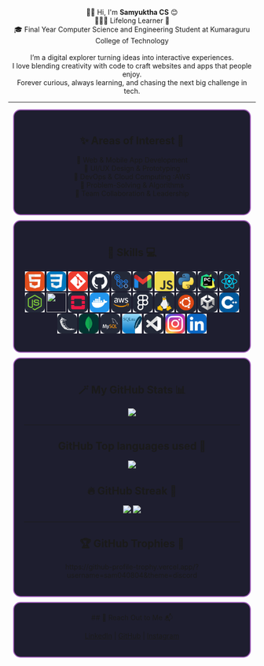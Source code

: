 <p align="center">
  👋🏻 Hi, I'm <b>Samyuktha CS</b> 😊<br>
  👩🏻‍💻 Lifelong Learner 🌟<br>
  🎓 Final Year Computer Science and Engineering Student at Kumaraguru College of Technology<br><br>
  I’m a digital explorer turning ideas into interactive experiences.<br>
  I love blending creativity with code to craft websites and apps that people enjoy.<br>
  Forever curious, always learning, and chasing the next big challenge in tech.
</p>


---

<div align="center" style="border:2px solid #9b59b6; border-radius:15px; padding:20px; margin:10px; background-color:#1e1e2f;">
<h2>✨ Areas of Interest 🔮</h2>
<p>
🔹 Web & Mobile App Development <br>
🔹 UI/UX Design & Prototyping <br>
🔹 DevOps & Cloud Computing :AWS <br>
🔹 Problem-Solving & Algorithms <br>
🔹 Team Collaboration & Leadership
</p>
</div>

<div align="center" style="border:2px solid #9b59b6; border-radius:15px; padding:20px; margin:10px; background-color:#1e1e2f;">
<h2> 🚀 Skills 💻</h2>
<p>
<img src="https://github.com/tandpfun/skill-icons/blob/main/icons/HTML.svg" width="40" height="40" />
<img src="https://github.com/tandpfun/skill-icons/blob/main/icons/CSS.svg" width="40" height="40" />
<img src="https://github.com/tandpfun/skill-icons/blob/main/icons/Git.svg" width="40" height="40"/>
<img src="https://github.com/tandpfun/skill-icons/blob/main/icons/Github-Dark.svg" width="40" height="40"/>
<img src="https://github.com/tandpfun/skill-icons/blob/main/icons/GithubActions-Dark.svg" width="40" height="40"/>
<img src="https://github.com/tandpfun/skill-icons/blob/main/icons/Gmail-Dark.svg" width="40" height="40"/>
<img src="https://github.com/tandpfun/skill-icons/blob/main/icons/JavaScript.svg" width="40" height="40" />
<img src="https://github.com/tandpfun/skill-icons/blob/main/icons/Python-Dark.svg" width="40" height="40" />
<img src="https://github.com/tandpfun/skill-icons/blob/main/icons/PyCharm-Dark.svg" width="40" height="40" />
<img src="https://github.com/tandpfun/skill-icons/blob/main/icons/React-Dark.svg" width="40" height="40" />
<img src="https://github.com/tandpfun/skill-icons/blob/main/icons/NodeJS-Dark.svg" width="40" height="40" />
<img src="https://github.com/tandpfun/skill-icons/blob/main/icons/Kali-Dark.svg" width="40" height="40" />
<img src="https://github.com/tandpfun/skill-icons/blob/main/icons/OpenStack-Dark.svg" width="40" height="40" />
<img src="https://github.com/tandpfun/skill-icons/blob/main/icons/Docker.svg" width="40" height="40" />
<img src="https://github.com/tandpfun/skill-icons/blob/main/icons/AWS-Dark.svg" width="40" height="40" />
<img src="https://github.com/tandpfun/skill-icons/blob/main/icons/Figma-Dark.svg" width="40" height="40"/>
<img src="https://github.com/tandpfun/skill-icons/blob/main/icons/Linux-Dark.svg" width="40" height="40"/>
<img src="https://github.com/tandpfun/skill-icons/blob/main/icons/Ubuntu-Dark.svg" width="40" height="40"/>
<img src="https://github.com/tandpfun/skill-icons/blob/main/icons/Unity-Dark.svg" width="40" height="40"/>
<img src="https://github.com/tandpfun/skill-icons/blob/main/icons/CPP.svg" width="40" height="40" />
<img src="https://github.com/tandpfun/skill-icons/blob/main/icons/Flask-Dark.svg"width="40" height="40" />
<img src="https://github.com/tandpfun/skill-icons/blob/main/icons/MongoDB.svg" width="40" height="40"/>
<img src="https://github.com/tandpfun/skill-icons/blob/main/icons/MySQL-Dark.svg" width="40" height="40"/>
<img src="https://github.com/tandpfun/skill-icons/blob/main/icons/SQLite.svg" width="40" height="40"/>
<img src="https://github.com/tandpfun/skill-icons/blob/main/icons/VSCode-Dark.svg" width="40" height="40"/>
<img src="https://github.com/tandpfun/skill-icons/blob/main/icons/Instagram.svg" width="40" height="40"/>
<img src="https://github.com/tandpfun/skill-icons/blob/main/icons/LinkedIn.svg" width="40" height="40"/>

</p>
</div>

<div align="center" style="border:2px solid #9b59b6; border-radius:15px; padding:20px; margin:10px; background-color:#1e1e2f;">
<h2>🪄 My GitHub Stats 📊</h2>
<p align="center">

 <img src="https://github-readme-stats.vercel.app/api?username=sam040804&show_icons=true&theme=radical" width="600"/>
</p>

---
<h2> GitHub Top languages used 🏅</h2>
<p align="center">
   <img src="https://github-readme-stats.vercel.app/api/top-langs/?username=sam040804&layout=compact&theme=radical" width="600"/>
</p>

<h2>🔥 GitHub Streak 🌟</h2>
<p align="center">
  <img src="https://streak-stats.demolab.com/?user=sam040804&theme=radical " width="600"/>
  <img src="https://git.io/streak-stats"/>
</p>

---

<h2>🏆 GitHub Trophies 🏅</h2>
    <p align="center">
      https://github-profile-trophy.vercel.app/?username=sam040804&theme=discord
</p>



</div>

<div align="center" style="border:2px solid #9b59b6; border-radius:15px; padding:20px; margin:10px; background-color:#1e1e2f;">
## 💌 Reach Out to Me 📬
<p>
<a href="https://www.linkedin.com/in/samyuktha-cs-47311a257/" target="_blank">LinkedIn</a> | 
<a href="https://github.com/sam040804-git" target="_blank">GitHub</a> | 
<a href="https://www.instagram.com/_samyuktha_sethilkumar_/" target="_blank">Instagram</a>
</p>
</div>
